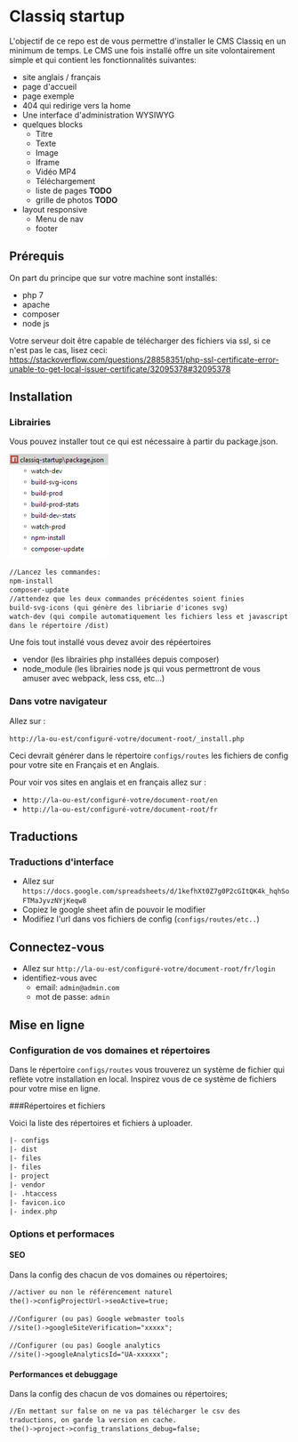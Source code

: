 # Classiq startup
L'objectif de ce repo est de vous permettre d'installer le CMS Classiq en un minimum de temps.
Le CMS une fois installé offre un site volontairement simple et qui contient les fonctionnalités suivantes:
* site anglais / français
* page d'accueil
* page exemple
* 404 qui redirige vers la home
* Une interface d'administration WYSIWYG
* quelques blocks
    * Titre
    * Texte
    * Image
    * Iframe
    * Vidéo MP4
    * Téléchargement
    * liste de pages **TODO**
    * grille de photos **TODO**
* layout responsive
    * Menu de nav
    * footer
  
    


## Prérequis

On part du principe que sur votre machine sont installés:
* php 7
* apache
* composer
* node js

Votre serveur doit être capable de télécharger des fichiers via ssl, si ce n'est pas le cas, lisez ceci:
https://stackoverflow.com/questions/28858351/php-ssl-certificate-error-unable-to-get-local-issuer-certificate/32095378#32095378

## Installation

### Librairies

Vous pouvez installer tout ce qui est nécessaire à partir du package.json.

![Scripts npm](./_doc/npm-scripts.png)
```
//Lancez les commandes:
npm-install
composer-update
//attendez que les deux commandes précédentes soient finies
build-svg-icons (qui génère des libriarie d'icones svg)
watch-dev (qui compile automatiquement les fichiers less et javascript dans le répertoire /dist)
```
Une fois tout installé vous devez avoir des répéertoires
* vendor (les librairies php installées depuis composer)
* node_module (les librairies node js qui vous permettront de vous amuser avec webpack, less css, etc...)

### Dans votre navigateur
Allez sur :

`http://la-ou-est/configuré-votre/document-root/_install.php`

Ceci devrait générer dans le répertoire `configs/routes` les fichiers de config pour votre site en Français et en Anglais.

Pour voir vos sites en anglais et en français allez sur :

* `http://la-ou-est/configuré-votre/document-root/en`
* `http://la-ou-est/configuré-votre/document-root/fr`

## Traductions

### Traductions d'interface
* Allez sur `https://docs.google.com/spreadsheets/d/1kefhXt0Z7g0P2cGItQK4k_hqhSoFTMaJyvzNYjKeqw8`
* Copiez le google sheet afin de pouvoir le modifier
* Modifiez l'url dans vos fichiers de config (`configs/routes/etc..`)

## Connectez-vous
* Allez sur `http://la-ou-est/configuré-votre/document-root/fr/login`
* identifiez-vous avec 
    * email: `admin@admin.com`
    * mot de passe: `admin`
    
    

## Mise en ligne

### Configuration de vos domaines et répertoires

Dans le répertoire `configs/routes` vous trouverez un système de fichier qui reflète votre installation en local.
Inspirez vous de ce système de fichiers pour votre mise en ligne.

###Répertoires et fichiers

Voici la liste des répertoires et fichiers à uploader.
```
|- configs
|- dist
|- files
|- files
|- project
|- vendor
|- .htaccess
|- favicon.ico
|- index.php
```

### Options et performaces

#### SEO
Dans la config des chacun de vos domaines ou répertoires;
```
//activer ou non le référencement naturel
the()->configProjectUrl->seoActive=true; 

//Configurer (ou pas) Google webmaster tools
//site()->googleSiteVerification="xxxxx";

//Configurer (ou pas) Google analytics
//site()->googleAnalyticsId="UA-xxxxxx";
```

#### Performances et debuggage
Dans la config des chacun de vos domaines ou répertoires;
```
//En mettant sur false on ne va pas télécharger le csv des traductions, on garde la version en cache.
the()->project->config_translations_debug=false;
```







